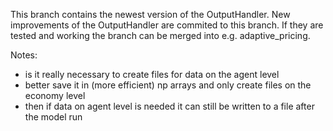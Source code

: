 This branch contains the newest version of the OutputHandler. New improvements of the OutputHandler are commited to this branch. If they are tested and working the branch can be merged into e.g. adaptive_pricing.

Notes:
 - is it really necessary to create files for data on the agent level
 - better save it in (more efficient) np arrays and only create files on the economy level
 - then if data on agent level is needed it can still be written to a file after the model run
